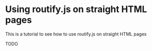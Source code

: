 # Using routify.js on straight HTML pages

This is a tutorial to see how to use routify.js on straight HTML pages

TODO
